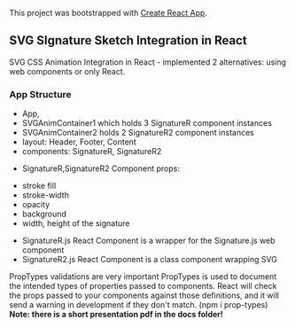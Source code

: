 This project was bootstrapped with [Create React App](https://github.com/facebook/create-react-app).

## SVG SIgnature Sketch Integration in React

SVG CSS Animation Integration in React - implemented 2 alternatives: using web components or only React.

### App Structure
- App, 
- SVGAnimContainer1 which holds 3 SignatureR component instances
- SVGAnimContainer2 holds 2 SignatureR2 component instances
- layout: Header, Footer, Content    
- components: SignatureR, SignatureR2
* SignatureR,SignatureR2 Component props: 
 - stroke fill 
 - stroke-width
 - opacity 
 - background 
 - width, height of the signature
 * SignatureR.js React Component is a wrapper for the Signature.js web component
 * SignatureR2.js React Component is a class component wrapping SVG

 PropTypes validations are very important PropTypes is used to document the intended types of properties passed to components. React will check the props passed to your components against those definitions, and it will send a warning in development if they don't match. (npm i prop-types)
**Note: there is a short presentation pdf in the docs folder!**
